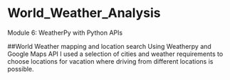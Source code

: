 # World_Weather_Analysis
Module 6: WeatherPy with Python APIs

##World Weather mapping and location search
Using Weatherpy and Google Maps API I used a selection of cities and weather requirements to choose locations for vacation where driving from different locations is possible.
